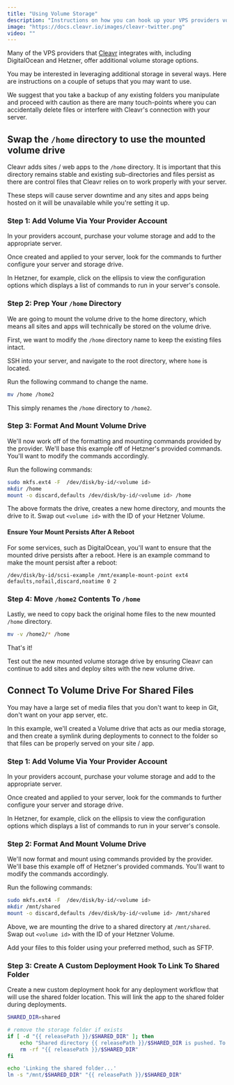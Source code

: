 ```yaml
---
title: "Using Volume Storage"
description: "Instructions on how you can hook up your VPS providers volume storage to your Cleavr provisioned server."
image: "https://docs.cleavr.io/images/cleavr-twitter.png"
video: ""
---
```


Many of the VPS providers that [Cleavr](https://cleavr.io) integrates with, including DigitalOcean and Hetzner, offer additional
volume storage options.

You may be interested in leveraging additional storage in several ways. Here are instructions on a couple of setups that you may want to use.

<base-alert>We suggest that you take a backup of any existing folders you manipulate and proceed with caution as there
are many touch-points where you can accidentally delete files or interfere with Cleavr's connection with your server.</base-alert>

## Swap the `/home` directory to use the mounted volume drive

Cleavr adds sites / web apps to the `/home` directory. It is important that this directory remains stable and existing sub-directories and files
persist as there are control files that Cleavr relies on to work properly with your server.

<base-alert>
These steps will cause server downtime and any sites and apps being hosted on it will be unavailable while you're setting it up. 
</base-alert>

### Step 1: Add Volume Via Your Provider Account

In your providers account, purchase your volume storage and add to the appropriate server.

Once created and applied to your server, look for the commands to further configure your server and storage drive.

In Hetzner, for example, click on the ellipsis to view the configuration options which displays a list of commands to run in your
server's console.

### Step 2: Prep Your `/home` Directory

We are going to mount the volume drive to the home directory, which means all sites and apps will technically be stored on the
volume drive.

First, we want to modify the `/home` directory name to keep the existing files intact.

SSH into your server, and navigate to the root directory, where `home` is located.

Run the following command to change the name.

```bash
mv /home /home2
```

This simply renames the `/home` directory to `/home2`.

### Step 3: Format And Mount Volume Drive

We'll now work off of the formatting and mounting commands provided by the provider. We'll base this example off of
Hetzner's provided commands. You'll want to modify the commands accordingly.

Run the following commands:

```bash
sudo mkfs.ext4 -F  /dev/disk/by-id/<volume id>
mkdir /home
mount -o discard,defaults /dev/disk/by-id/<volume id> /home
```

The above formats the drive, creates a new home directory, and mounts the drive to it. Swap out `<volume id>` with the
ID of your Hetzner Volume.

#### Ensure Your Mount Persists After A Reboot

For some services, such as DigitalOcean, you'll want to ensure that the mounted drive persists after a reboot. Here is an example command to make the mount persist after a reboot:

```
/dev/disk/by-id/scsi-example /mnt/example-mount-point ext4 defaults,nofail,discard,noatime 0 2
```

### Step 4: Move `/home2` Contents To `/home`

Lastly, we need to copy back the original home files to the new mounted `/home` directory.

```bash
mv -v /home2/* /home
```

That's it!

Test out the new mounted volume storage drive by ensuring Cleavr can continue to add sites and deploy sites with the new
volume drive.

## Connect To Volume Drive For Shared Files

You may have a large set of media files that you don't want to keep in Git, don't want on your app server, etc.

In this example, we'll created a Volume drive that acts as our media storage, and then create a symlink during deployments to
connect to the folder so that files can be properly served on your site / app.

### Step 1: Add Volume Via Your Provider Account

In your providers account, purchase your volume storage and add to the appropriate server.

Once created and applied to your server, look for the commands to further configure your server and storage drive.

In Hetzner, for example, click on the ellipsis to view the configuration options which displays a list of commands to run in your
server's console.

### Step 2: Format And Mount Volume Drive

We'll now format and mount using commands provided by the provider. We'll base this example off of
Hetzner's provided commands. You'll want to modify the commands accordingly.

Run the following commands:

```bash
sudo mkfs.ext4 -F  /dev/disk/by-id/<volume id>
mkdir /mnt/shared
mount -o discard,defaults /dev/disk/by-id/<volume id> /mnt/shared
```

Above, we are mounting the drive to a shared directory at `/mnt/shared`. Swap out `<volume id>` with the
ID of your Hetzner Volume.

Add your files to this folder using your preferred method, such as SFTP.

### Step 3: Create A Custom Deployment Hook To Link To Shared Folder

Create a new custom deployment hook for any deployment workflow that will use the shared folder location. This will link the app
to the shared folder during deployments.

```bash
SHARED_DIR=shared

# remove the storage folder if exists
if [ -d "{{ releasePath }}/$SHARED_DIR" ]; then
    echo "Shared directory {{ releasePath }}/$SHARED_DIR is pushed. To make data persists across deployments, removing this directory and linking it to /mnt/$SHARED_DIR instead."
    rm -rf "{{ releasePath }}/$SHARED_DIR"
fi

echo 'Linking the shared folder...'
ln -s "/mnt/$SHARED_DIR" "{{ releasePath }}/$SHARED_DIR"
```
